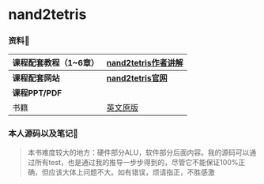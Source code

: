 # nand2tetris


### 资料🤖

| 课程配套教程（1~6章） | [nand2tetris作者讲解](https://www.coursera.org/learn/build-a-computer) |
| --------------------- | ------------------------------------------------------------ |
| **课程配套网站**      | [**nand2tetris官网**](https://www.nand2tetris.org/)          |
| **课程PPT/PDF**       | []()                                                         |
| 书籍                  | [英文原版]()                                                 |



### 本人源码以及笔记🦆

> 本书难度较大的地方：硬件部分ALU，软件部分后面内容。我的源码可以通过所有test，也是通过我的推导一步步得到的，尽管它不能保证100%正确，但应该大体上问题不大。如有错误，烦请指正，不胜感激



